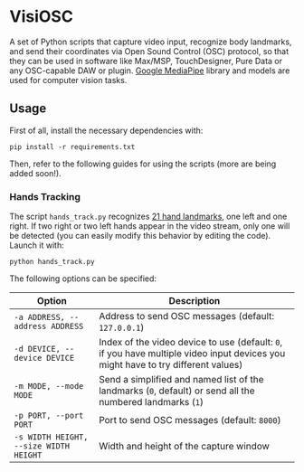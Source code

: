 # VisiOSC

A set of Python scripts that capture video input, recognize body landmarks, and send their coordinates via Open Sound Control (OSC) protocol, so that they can be used in software like Max/MSP, TouchDesigner, Pure Data or any OSC-capable DAW or plugin.
[Google MediaPipe](https://ai.google.dev/edge/mediapipe/solutions/guide) library and models are used for computer vision tasks.

## Usage

First of all, install the necessary dependencies with:

`pip install -r requirements.txt`

Then, refer to the following guides for using the scripts (more are being added soon!).

### Hands Tracking

The script `hands_track.py` recognizes [21 hand landmarks](https://ai.google.dev/edge/mediapipe/solutions/vision/hand_landmarker/index#models), one left and one right. If two right or two left hands appear in the video stream, only one will be detected (you can easily modify this behavior by editing the code). Launch it with:

`python hands_track.py`

The following options can be specified:

| Option                         | Description                                      |
|--------------------------------|--------------------------------------------------|
| `-a ADDRESS, --address ADDRESS`| Address to send OSC messages (default: `127.0.0.1`) |
| `-d DEVICE, --device DEVICE`   | Index of the video device to use (default: `0`, if you have multiple video input devices you might have to try different values)  |
| `-m MODE, --mode MODE`         | Send a simplified and named list of the landmarks (`0`, default) or send all the numbered landmarks (`1`)     |
| `-p PORT, --port PORT`         | Port to send OSC messages (default: `8000`)     |
| `-s WIDTH HEIGHT, --size WIDTH HEIGHT` | Width and height of the capture window |


